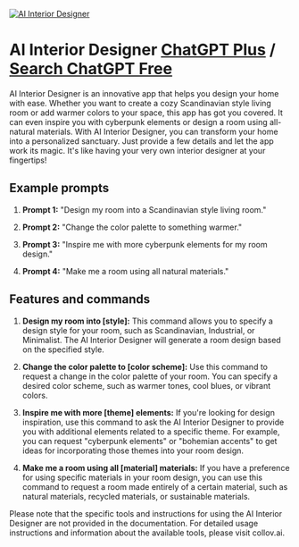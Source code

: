 
[![AI Interior Designer](https://files.oaiusercontent.com/file-7jiElssfNtaMZtLlZIoP4Fco?se=2123-10-15T10%3A01%3A40Z&sp=r&sv=2021-08-06&sr=b&rscc=max-age%3D31536000%2C%20immutable&rscd=attachment%3B%20filename%3Dff9dbd8a-9921-41ee-8d13-b2b207915637.png&sig=tfBE%2BKcsaEC9jgY41witQv4gIdDcSaEoMWkYpBj7SWs%3D)](https://chat.openai.com/g/g-EgU0lGeDl-ai-interior-designer)

# AI Interior Designer [ChatGPT Plus](https://chat.openai.com/g/g-EgU0lGeDl-ai-interior-designer) / [Search ChatGPT Free](https://gptcall.net/index.html#/?search=AI%20Interior%20Designer)

AI Interior Designer is an innovative app that helps you design your home with ease. Whether you want to create a cozy Scandinavian style living room or add warmer colors to your space, this app has got you covered. It can even inspire you with cyberpunk elements or design a room using all-natural materials. With AI Interior Designer, you can transform your home into a personalized sanctuary. Just provide a few details and let the app work its magic. It's like having your very own interior designer at your fingertips!

## Example prompts

1. **Prompt 1:** "Design my room into a Scandinavian style living room."

2. **Prompt 2:** "Change the color palette to something warmer."

3. **Prompt 3:** "Inspire me with more cyberpunk elements for my room design."

4. **Prompt 4:** "Make me a room using all natural materials."

## Features and commands

1. **Design my room into [style]:** This command allows you to specify a design style for your room, such as Scandinavian, Industrial, or Minimalist. The AI Interior Designer will generate a room design based on the specified style.

2. **Change the color palette to [color scheme]:** Use this command to request a change in the color palette of your room. You can specify a desired color scheme, such as warmer tones, cool blues, or vibrant colors.

3. **Inspire me with more [theme] elements:** If you're looking for design inspiration, use this command to ask the AI Interior Designer to provide you with additional elements related to a specific theme. For example, you can request "cyberpunk elements" or "bohemian accents" to get ideas for incorporating those themes into your room design.

4. **Make me a room using all [material] materials:** If you have a preference for using specific materials in your room design, you can use this command to request a room made entirely of a certain material, such as natural materials, recycled materials, or sustainable materials.

Please note that the specific tools and instructions for using the AI Interior Designer are not provided in the documentation. For detailed usage instructions and information about the available tools, please visit collov.ai.


